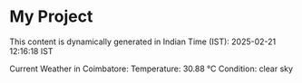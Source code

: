 # My Project

This content is dynamically generated in Indian Time (IST): 2025-02-21 12:16:18 IST


Current Weather in Coimbatore:
Temperature: 30.88 °C
Condition: clear sky
